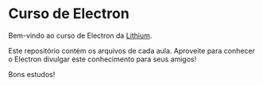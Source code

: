 # Curso de Electron

Bem-vindo ao curso de Electron da [Lithium](http://lithium.net.br).

Este repositório contém os arquivos de cada aula. Aproveite para conhecer o Electron divulgar este conhecimento para seus amigos!

Bons estudos!
